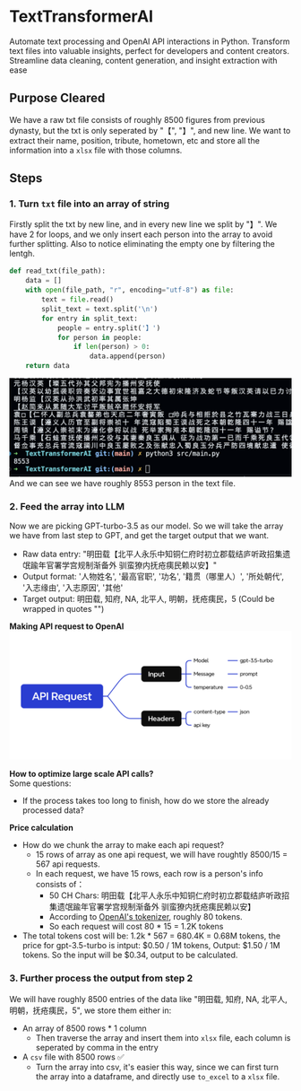 # TextTransformerAI
Automate text processing and OpenAI API interactions in Python. Transform text files into valuable insights, perfect for developers and content creators. Streamline data cleaning, content generation, and insight extraction with ease

## Purpose Cleared
We have a raw txt file consists of roughly 8500 figures from previous dynasty, but the txt is only seperated by "【", "】", and new line. We want to extract their name, position, tribute, hometown, etc and store all the information into a `xlsx` file with those columns.

## Steps
### 1. Turn `txt` file into an array of string
Firstly split the txt by new line, and in every new line we split by "】". We have 2 for loops, and we only insert each person into the array to avoid further splitting. Also to notice eliminating the empty one by filtering the lentgh.

```python
def read_txt(file_path):
    data = []
    with open(file_path, "r", encoding="utf-8") as file:
        text = file.read()
        split_text = text.split('\n')
        for entry in split_text:
            people = entry.split('】')
            for person in people:
                if len(person) > 0:
                    data.append(person)
    return data
```
![array showcase](assets/images/array_showcase.png)
And we can see we have roughly 8553 person in the text file.<br>

### 2. Feed the array into LLM
Now we are picking GPT-turbo-3.5 as our model. So we will take the array we have from last step to GPT, and get the target output that we want.
- Raw data entry: "明田载【北平人永乐中知铜仁府时初立郡载结庐听政招集遗氓踰年官署学宫规制渐备外 驯蛮獠内抚疮痍民赖以安】"
- Output format: '人物姓名', '最高官职', '功名', '籍贯（哪里人）', '所处朝代', '入志缘由', '入志原因', '其他'
- Target output: 明田载, 知府, NA, 北平人, 明朝，抚疮痍民，5 (Could be wrapped in quotes "")<br>

**Making API request to OpenAI**<br>
![api_request](assets/images/api_request.png)

**How to optimize large scale API calls?**<br>
Some questions:
- If the process takes too long to finish, how do we store the already processed data?

**Price calculation**
- How do we chunk the array to make each api request?
  - 15 rows of array as one api request, we will have roughtly 8500/15 = 567 api requests.
  - In each request, we have 15 rows, each row is a person's info consists of：
    - 50 CH Chars: 明田载【北平人永乐中知铜仁府时初立郡载结庐听政招集遗氓踰年官署学宫规制渐备外 驯蛮獠内抚疮痍民赖以安】
    - According to [OpenAI's tokenizer](https://platform.openai.com/tokenizer), roughly 80 tokens.
    - So each request will cost 80 * 15 = 1.2K tokens
- The total tokens cost will be: 1.2k * 567 = 680.4K = 0.68M tokens, the price for gpt-3.5-turbo is intput: \$0.50 / 1M tokens, Output: \$1.50 / 1M tokens. So the input will be $0.34, output to be calculated.


### 3. Further process the output from step 2
We will have roughly 8500 entries of the data like "明田载, 知府, NA, 北平人, 明朝，抚疮痍民，5", we store them either in:
- An array of 8500 rows * 1 column
  - Then traverse the array and insert them into `xlsx` file, each column is seperated by comma in the entry
- A `csv` file with 8500 rows ✅
  - Turn the array into csv, it's easier this way, since we can first turn the array into a dataframe, and directly use `to_excel` to a `xlsx` file.

